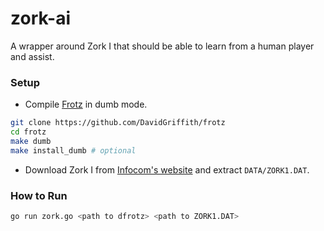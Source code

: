 # zork-ai
A wrapper around Zork I that should be able to learn from a human player and assist.

### Setup

* Compile [Frotz](https://github.com/DavidGriffith/frotz/) in dumb mode.
```sh
git clone https://github.com/DavidGriffith/frotz
cd frotz
make dumb
make install_dumb # optional
```
* Download Zork I from [Infocom's website](http://www.infocom-if.org/downloads/downloads.html) and extract `DATA/ZORK1.DAT`.

### How to Run
```sh
go run zork.go <path to dfrotz> <path to ZORK1.DAT>
```
